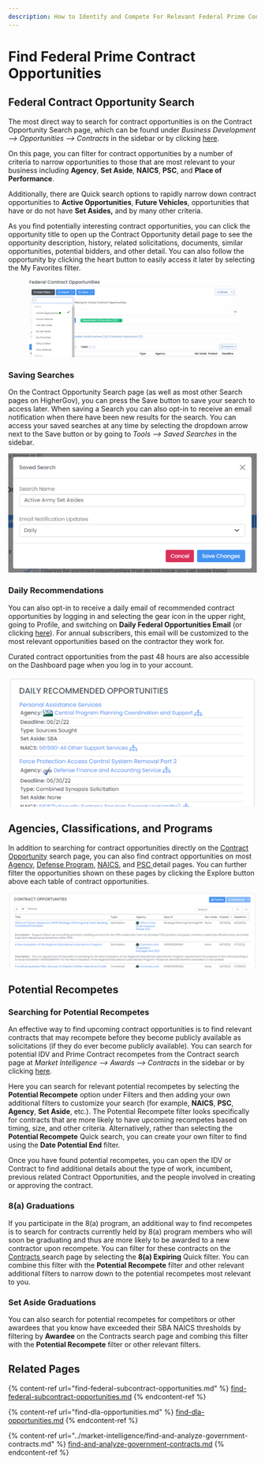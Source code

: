 ```yaml
---
description: How to Identify and Compete For Relevant Federal Prime Contract Opportunities
---
```


# Find Federal Prime Contract Opportunities

## Federal Contract Opportunity Search

The most direct way to search for contract opportunities is on the Contract Opportunity Search page, which can be found under _Business Development --> Opportunities --> Contracts_ in the sidebar or by clicking [here](https://www.highergov.com/contract-opportunity/).

On this page, you can filter for contract opportunities by a number of criteria to narrow opportunities to those that are most relevant to your business including **Agency**, **Set Aside**, **NAICS**, **PSC**, and **Place of Performance**. &#x20;

Additionally, there are Quick search options to rapidly narrow down contract opportunities to **Active Opportunities**, **Future Vehicles**, opportunities that have or do not have **Set Asides,** and by many other criteria.  &#x20;

As you find potentially interesting contract opportunities, you can click the opportunity title to open up the Contract Opportunity detail page to see the opportunity description, history, related solicitations, documents, similar opportunities, potential bidders, and other detail.  You can also follow the opportunity by clicking the heart button to easily access it later by selecting the My Favorites filter.&#x20;

<figure><img src="../.gitbook/assets/image (12).png" alt=""><figcaption></figcaption></figure>

### Saving Searches

On the Contract Opportunity Search page (as well as most other Search pages on HigherGov), you can press the Save button to save your search to access later.  When saving a Search you can also opt-in to receive an email notification when there have been new results for the search.  You can access your saved searches at any time by selecting the dropdown arrow next to the Save button or by going to _Tools --> Saved Searches_ in the sidebar.&#x20;

![](<../.gitbook/assets/Screenshot 2022-06-15 010535.png>)

### Daily Recommendations

You can also opt-in to receive a daily email of recommended contract opportunities by logging in and selecting the gear icon in the upper right, going to Profile, and switching on **Daily Federal Opportunities Email** (or clicking [here](https://www.highergov.com/profile/)).  For annual subscribers, this email will be customized to the most relevant opportunities based on the contractor they work for.

Curated contract opportunities from the past 48 hours are also accessible on the Dashboard page when you log in to your account.

![](<../.gitbook/assets/Screenshot 2022-06-15 011050.png>)

## Agencies, Classifications, and Programs

In addition to searching for contract opportunities directly on the [Contract Opportunity](https://www.highergov.com/contract-opportunity/) search page, you can also find contract opportunities on most [Agency](https://www.highergov.com/agency/), [Defense Program](https://www.highergov.com/defense-program/), [NAICS](https://www.highergov.com/naics/), and [PSC ](https://www.highergov.com/psc/)detail pages.  You can further filter the opportunities shown on these pages by clicking the Explore button above each table of contract opportunities.&#x20;

![](<../.gitbook/assets/Screenshot 2022-06-15 011258.png>)

## Potential Recompetes

### Searching for Potential Recompetes

An effective way to find upcoming contract opportunities is to find relevant contracts that may recompete before they become publicly available as solicitations (if they do ever become publicly available).  You can search for potential IDV and Prime Contract recompetes from the Contract search page at _Market Intelligence --> Awards --> Contracts_ in the sidebar or by clicking [here](https://www.highergov.com/contract/). &#x20;

Here you can search for relevant potential recompetes by selecting the **Potential Recompete** option under Filters and then adding your own additional filters to customize your search (for example, **NAICS**, **PSC**, **Agency**, **Set Aside**, etc.).  The Potential Recompete filter looks specifically for contracts that are more likely to have upcoming recompetes based on timing, size, and other criteria.  Alternatively, rather than selecting the **Potential Recompete** Quick search, you can create your own filter to find using the **Date Potential End** filter.

Once you have found potential recompetes, you can open the IDV or Contract to find additional details about the type of work, incumbent, previous related Contract Opportunities, and the people involved in creating or approving the contract.

### 8(a) Graduations

If you participate in the 8(a) program, an additional way to find recompetes is to search for contracts currently held by 8(a) program members who will soon be graduating and thus are more likely to be awarded to a new contractor upon recompete.  You can filter for these contracts on the [Contracts ](https://www.highergov.com/contract/)search page by selecting the **8(a) Expiring** Quick filter.  You can combine this filter with the **Potential Recompete** filter and other relevant additional filters to narrow down to the potential recompetes most relevant to you.

### Set Aside Graduations

You can also search for potential recompetes for competitors or other awardees that you know have exceeded their SBA NAICS thresholds by filtering by **Awardee** on the Contracts search page and combing this filter with the **Potential Recompete** filter or other relevant filters.

## Related Pages

{% content-ref url="find-federal-subcontract-opportunities.md" %}
[find-federal-subcontract-opportunities.md](find-federal-subcontract-opportunities.md)
{% endcontent-ref %}

{% content-ref url="find-dla-opportunities.md" %}
[find-dla-opportunities.md](find-dla-opportunities.md)
{% endcontent-ref %}

{% content-ref url="../market-intelligence/find-and-analyze-government-contracts.md" %}
[find-and-analyze-government-contracts.md](../market-intelligence/find-and-analyze-government-contracts.md)
{% endcontent-ref %}
